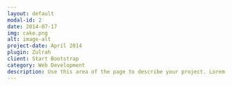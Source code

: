 ```yaml
---
layout: default
modal-id: 2
date: 2014-07-17
img: cake.png
alt: image-alt
project-date: April 2014
plugin: Zulrah
client: Start Bootstrap
category: Web Development
description: Use this area of the page to describe your project. Lorem ipsum dolor sit amet, consectetur adipisicing elit. Mollitia neque assumenda ipsam nihil, molestias magnam, recusandae quos quis inventore quisquam velit asperiores, vitae? Reprehenderit soluta, eos quod consequuntur itaque. Nam.
---
```

